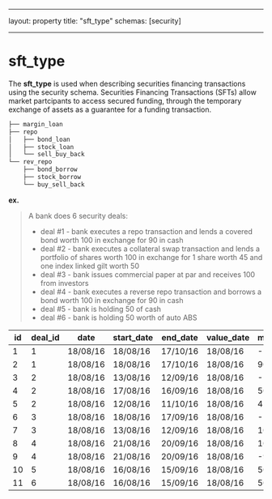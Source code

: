  ---

layout:     property
title:      "sft_type"
schemas:    [security]

---


# sft_type
The **sft_type** is used when describing securities financing transactions using the security schema. Securities Financing Transactions (SFTs) allow market partcipants to access secured funding, through the temporary exchange of assets as a guarantee for a funding transaction.

```bash
├── margin_loan
├── repo
│   ├── bond_loan
│   ├── stock_loan
│   └── sell_buy_back
└── rev_repo
    ├── bond_borrow
    ├── stock_borrow
    └── buy_sell_back
```

**ex.**
> A bank does 6 security deals:
> - deal #1 - bank executes a repo transaction and lends a covered bond worth 100 in exchange for 90 in cash
> - deal #2 - bank executes a collateral swap transaction and lends a portfolio of shares worth 100 in exchange for 1 share worth 45 and one index linked gilt worth 50
> - deal #3 - bank issues commercial paper at par and receives 100 from investors
> - deal #4 - bank executes a reverse repo transaction and borrows a bond worth 100 in exchange for 90 in cash
> - deal #5 - bank is holding 50 of cash
> - deal #6 - bank is holding 50 worth of auto ABS


| id | deal_id | date     | start_date | end_date | value_date | mtm_dirty | sft_type     | type              | movement | asset_liability |
|----|---------|----------|------------|----------|------------|-----------|--------------|-------------------|----------|-----------------|
| 1  | 1       | 18/08/16 | 18/08/16   | 17/10/16 | 18/08/16   | -100      | repo         | covered_bond      | asset    | asset           |
| 2  | 1       | 18/08/16 | 18/08/16   | 17/10/16 | 18/08/16   | 90        | repo         | covered_bond      | cash     | liability       |
| 3  | 2       | 18/08/16 | 13/08/16   | 12/09/16 | 18/08/16   | -100      | stock_loan   | share_agg         | asset    | asset           |
| 4  | 2       | 18/08/16 | 17/08/16   | 16/09/16 | 18/08/16   | 50        | stock_borrow | share             | asset    | liability       |
| 5  | 2       | 18/08/16 | 12/08/16   | 11/10/16 | 18/08/16   | 45        | bond_borrow  | index_linked_gilt | asset    | liability       |
| 6  | 3       | 18/08/16 | 18/08/16   | 17/09/16 | 18/08/16   | -100      |              | debt_issue        | asset    | asset           |
| 7  | 3       | 18/08/16 | 13/08/16   | 12/09/16 | 18/08/16   | 100       |              | debt_issue        | cash     | liability       |
| 8  | 4       | 18/08/16 | 21/08/16   | 20/09/16 | 18/08/16   | 100       | rev_repo     | bond              | asset    | liability       |
| 9  | 4       | 18/08/16 | 21/08/16   | 20/09/16 | 18/08/16   | -90       | rev_repo     | bond              | cash     | asset           |
| 10 | 5       | 18/08/16 | 16/08/16   | 15/09/16 | 18/08/16   | 50        |              | cash              | cash     | asset           |
| 11 | 6       | 18/08/16 | 16/08/16   | 15/09/16 | 18/08/16   | 50        |              | abs_auto          | asset    | asset           |
